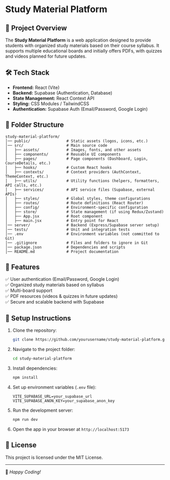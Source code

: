 
# Study Material Platform

## 📌 Project Overview
The **Study Material Platform** is a web application designed to provide students with organized study materials based on their course syllabus. It supports multiple educational boards and initially offers PDFs, with quizzes and videos planned for future updates.

## 🛠️ Tech Stack
- **Frontend:** React (Vite)
- **Backend:** Supabase (Authentication, Database)
- **State Management:** React Context API
- **Styling:** CSS Modules / TailwindCSS
- **Authentication:** Supabase Auth (Email/Password, Google Login)

## 📂 Folder Structure
```
study-material-platform/
│── public/                # Static assets (logos, icons, etc.)
│── src/                   # Main source code
│   ├── assets/            # Images, fonts, and other assets
│   ├── components/        # Reusable UI components
│   ├── pages/             # Page components (Dashboard, Login, CourseDetails, etc.)
│   ├── hooks/             # Custom React hooks
│   ├── contexts/          # Context providers (AuthContext, ThemeContext, etc.)
│   ├── utils/             # Utility functions (helpers, formatters, API calls, etc.)
│   ├── services/          # API service files (Supabase, external APIs)
│   ├── styles/            # Global styles, theme configurations
│   ├── routes/            # Route definitions (React Router)
│   ├── config/            # Environment-specific configuration
│   ├── store/             # State management (if using Redux/Zustand)
│   ├── App.jsx            # Root component
│   ├── main.jsx           # Entry point for React
│── server/                # Backend (Express/Supabase server setup)
│── tests/                 # Unit and integration tests
│── .env                   # Environment variables (not committed to Git)
│── .gitignore             # Files and folders to ignore in Git
│── package.json           # Dependencies and scripts
│── README.md              # Project documentation
```

## 🚀 Features
✅ User authentication (Email/Password, Google Login)  
✅ Organized study materials based on syllabus  
✅ Multi-board support  
✅ PDF resources (videos & quizzes in future updates)  
✅ Secure and scalable backend with Supabase  

## 🔧 Setup Instructions
1. Clone the repository:
   ```sh
   git clone https://github.com/yourusername/study-material-platform.git
   ```
2. Navigate to the project folder:
   ```sh
   cd study-material-platform
   ```
3. Install dependencies:
   ```sh
   npm install
   ```
4. Set up environment variables (`.env` file):
   ```
   VITE_SUPABASE_URL=your_supabase_url
   VITE_SUPABASE_ANON_KEY=your_supabase_anon_key
   ```
5. Run the development server:
   ```sh
   npm run dev
   ```
6. Open the app in your browser at `http://localhost:5173`

## 📜 License
This project is licensed under the MIT License.

---

🚀 *Happy Coding!*

